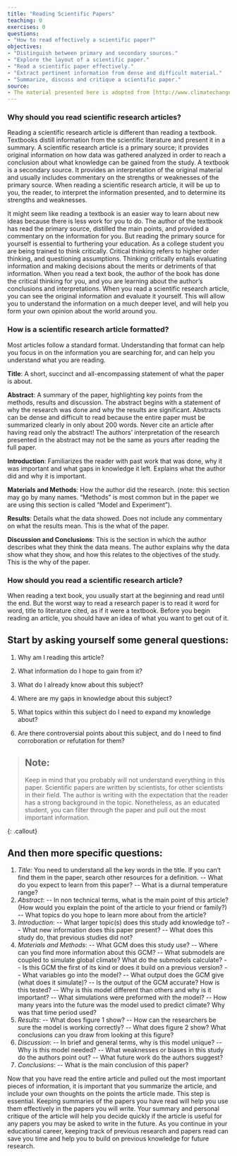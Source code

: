 ```yaml
---
title: "Reading Scientific Papers"
teaching: 0
exercises: 0
questions:
- "How to read effectively a scientific paper?"
objectives:
- "Distinguish between primary and secondary sources."
- "Explore the layout of a scientific paper."
- "Read a scientific paper effectively."
- "Extract pertinent information from dense and difficult material."
- "Summarize, discuss and critique a scientific paper."
source:
- The material presented here is adopted from [http://www.climatechangecourse.org/Assign/Exer2.htm](http://www.climatechangecourse.org/Assign/Exer2.htm)
---
```


### Why should you read scientific research articles?
Reading a scientific research article is different than reading a textbook. Textbooks distill information from the scientific literature and present it in a summary. A scientific research article is a primary source; it provides original information on how data was gathered analyzed in order to reach a conclusion about what knowledge can be gained from the study. A textbook is a secondary source. It provides an interpretation of the original material and usually includes commentary on the strengths or weaknesses of the primary source. When reading a scientific research article, it will be up to you, the reader, to interpret the information presented, and to determine its strengths and weaknesses.

It might seem like reading a textbook is an easier way to learn about new ideas because there is less work for you to do. The author of the textbook has read the primary source, distilled the main points, and provided a commentary on the information for you. But reading the primary source for yourself is essential to furthering your education. As a college student you are being trained to think critically. Critical thinking refers to higher order thinking, and questioning assumptions. Thinking critically entails evaluating information and making decisions about the merits or detriments of that information. When you read a text book, the author of the book has done the critical thinking for you, and you are learning about the author’s conclusions and interpretations. When you read a scientific research article, you can see the original information and evaluate it yourself. This will allow you to understand the information on a much deeper level, and will help you form your own opinion about the world around you.

### How is a scientific research article formatted?
Most articles follow a standard format. Understanding that format can help you focus in on the information you are searching for, and can help you understand what you are reading.

**Title**: A short, succinct and all-encompassing statement of what the paper is about.

**Abstract**: A summary of the paper, highlighting key points from the methods, results and discussion. The abstract begins with a statement of why the research was done and why the results are significant. Abstracts can be dense and difficult to read because the entire paper must be summarized clearly in only about 200 words. Never cite an article after having read only the abstract! The authors’ interpretation of the research presented in the abstract may not be the same as yours after reading the full paper.

**Introduction**: Familiarizes the reader with past work that was done, why it was important and what gaps in knowledge it left. Explains what the author did and why it is important.

**Materials and Methods**: How the author did the research. (note: this section may go by many names. “Methods” is most common but in the paper we are using this section is called “Model and Experiment”).

**Results**: Details what the data showed. Does not include any commentary on what the results mean. This is the what of the paper.

**Discussion and Conclusions**: This is the section in which the author describes what they think the data means. The author explains why the data show what they show, and how this relates to the objectives of the study. This is the why of the paper.

### How should you read a scientific research article?
When reading a text book, you usually start at the beginning and read until the end. But the worst way to read a research paper is to read it word for word, title to literature cited, as if it were a textbook. Before you begin reading an article, you should have an idea of what you want to get out of it.

## Start by asking yourself some general questions:
>
1) Why am I reading this article?
>
2) What information do I hope to gain from it?
>
3) What do I already know about this subject?
> 
4) Where are my gaps in knowledge about this subject?
> 
5) What topics within this subject do I need to expand my knowledge about?
> 
6) Are there controversial points about this subject, and do I need to find corroboration or refutation for them?
 
> ## Note: 
> 
> Keep in mind that you probably will not understand everything in this paper. Scientific papers are written by scientists, for other scientists in their field. The author is writing with the expectation that the reader has a strong background in the topic. Nonetheless, as an educated student, you can filter through the paper and pull out the most important information.
>
{: .callout}


## And then more specific questions:
>
1) *Title*: You need to understand all the key words in the title. If you can’t find them in the paper, search other resources for a definition.
-- What do you expect to learn from this paper?
-- What is a diurnal temperature range?<br>
2) *Abstract*:
-- In non technical terms, what is the main point of this article? (How would you explain the point of the article to your friend or family?)
-- What topics do you hope to learn more about from the article?
3) *Introduction*:
-- What larger topic(s) does this study add knowledge to?
-- What new information does this paper present?
-- What does this study do, that previous studies did not?
4) *Materials and Methods*:
-- What GCM does this study use?
-- Where can you find more information about this GCM?
-- What submodels are coupled to simulate global climate? What do the submodels calculate?
-- Is this GCM the first of its kind or does it build on a previous version?
-- What variables go into the model?
-- What output does the GCM give (what does it simulate)?
-- Is the output of the GCM accurate? How is this tested?
-- Why is this model different than others and why is it important?
-- What simulations were preformed with the model?
-- How many years into the future was the model used to predict climate? Why was that time period used?
5) *Results*:
-- What does figure 1 show?
-- How can the researchers be sure the model is working correctly?
-- What does figure 2 show? What conclusions can you draw from looking at this figure?
6) *Discussion*:
-- In brief and general terms, why is this model unique?
-- Why is this model needed?
-- What weaknesses or biases in this study do the authors point out?
-- What future work do the authors suggest?
7) *Conclusions*:
-- What is the main conclusion of this paper?

Now that you have read the entire article and pulled out the most important pieces of information, it is important that you summarize the article, and include your own thoughts on the points the article made. This step is essential. Keeping summaries of the papers you have read will help you use them effectively in the papers you will write. Your summary and personal critique of the article will help you decide quickly if the article is useful for any papers you may be asked to write in the future. As you continue in your educational career, keeping track of previous research and papers read can save you time and help you to build on previous knowledge for future research. 
